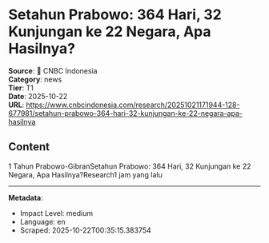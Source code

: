 # Setahun Prabowo: 364 Hari, 32 Kunjungan ke 22 Negara, Apa Hasilnya?

**Source**: 📰 CNBC Indonesia  
**Category**: news  
**Tier**: T1  
**Date**: 2025-10-22  
**URL**: https://www.cnbcindonesia.com/research/20251021171944-128-677981/setahun-prabowo-364-hari-32-kunjungan-ke-22-negara-apa-hasilnya

## Content

1 Tahun Prabowo-GibranSetahun Prabowo: 364 Hari, 32 Kunjungan ke 22 Negara, Apa Hasilnya?Research1 jam yang lalu

---

**Metadata**:
- Impact Level: medium
- Language: en
- Scraped: 2025-10-22T00:35:15.383754
